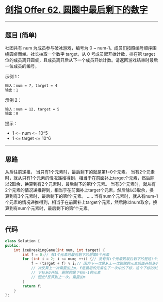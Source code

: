 # [剑指 Offer 62. 圆圈中最后剩下的数字](https://leetcode.cn/problems/yuan-quan-zhong-zui-hou-sheng-xia-de-shu-zi-lcof/description/)

---

## 题目 (简单)

社团共有 num 为成员参与破冰游戏，编号为 0 ~ num-1。成员们按照编号顺序围绕圆桌而坐。社长抽取一个数字 target，从 0 号成员起开始计数，排在第 target 位的成员离开圆桌，且成员离开后从下一个成员开始计数。请返回游戏结束时最后一位成员的编号。  

示例 1：  

```markdown
输入：num = 7, target = 4
输出：1
```

示例 2：  

```markdown
输入：num = 12, target = 5
输出：0
```

提示：  

- 1 <= num <= 10^5
- 1 <= target <= 10^6

---

## 思路

从后往前递推，
当只有1个元素时，最后剩下的就是第f=0个元素。
当有2个元素时，就从只有1个元素的情况递推得到，相当于在前面补上target个元素，然后除以2取余，换算到有2个元素时，最后剩下的第f个元素。
当有3个元素时，就从有2个元素的情况递推得到，相当于在前面补上target个元素，然后除以3取余，换算到有3个元素时，最后剩下的第f个元素。
.....
当有num个元素时，就从有num-1个元素的情况递推得到，相当于在前面补上target个元素，然后除以num取余，换算到有num个元素时，最后剩下的第f个元素。

---

## 代码

```C++
class Solution {
public:
    int iceBreakingGame(int num, int target) {
        int f = 0;// 有1个元素时最后剩下的是第0个元素
        for (int i = 2; i <= num; ++i) {// 没有有i个元素数最后剩下的是这i个元素中的第几个
            f = (target + f) % i;// 因为下一次是从上一次删除的元素后面开始从0开始计数的，因此从下一
            // 次反算上一次需要加上m，f是最后的元素在下一次中的下标，这个下标的0位置就是上一次的下标为m的位置，
            // 下标从0开始，删除的是下标m-1的元素
            // 因此f反算到上一次，需要加m
        }
        return f;
    }
};
```
